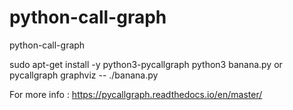 # python-call-graph
python-call-graph


sudo apt-get install -y python3-pycallgraph
python3 banana.py or pycallgraph graphviz -- ./banana.py

For more info :
https://pycallgraph.readthedocs.io/en/master/
